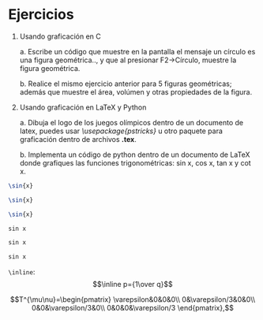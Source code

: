 # Ejercicios
1. Usando graficación en C

	a. Escribe un código que muestre en la pantalla el mensaje 
	un círculo es una figura geométrica.., y que al presionar 
	F2->Círculo, muestre la figura geométrica.

	b. Realice el mismo ejercicio anterior para 5 figuras geométricas; 
	además que muestre el área, volúmen y otras propiedades de la figura.

2. Usando graficación en LaTeX y Python
	
	a. Dibuja el logo de los juegos olímpicos dentro de un documento 
	de latex, puedes usar *\usepackage{pstricks}* u otro paquete para 
	graficación dentro de archivos __.tex__.	

	
	b. Implementa un código de python dentro de un documento 
	de LaTeX donde grafiques las funciones trigonométricas: 
	sin x, cos x, tan x y cot x.
```latex
\sin{x}
```

```Latex
\sin{x}
```

```LaTeX
\sin{x}
```	

```LaTeX
sin x
```	

```latex
sin x
```	

```Latex
sin x
```	

 `\inline`: $$\inline p={1\over q}$$

$$T^{\mu\nu}=\begin{pmatrix}
\varepsilon&0&0&0\\
0&\varepsilon/3&0&0\\
0&0&\varepsilon/3&0\\
0&0&0&\varepsilon/3
\end{pmatrix},$$

